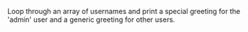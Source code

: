  Loop through an array of usernames and print a special greeting for the 'admin' user and a generic greeting for other users.




